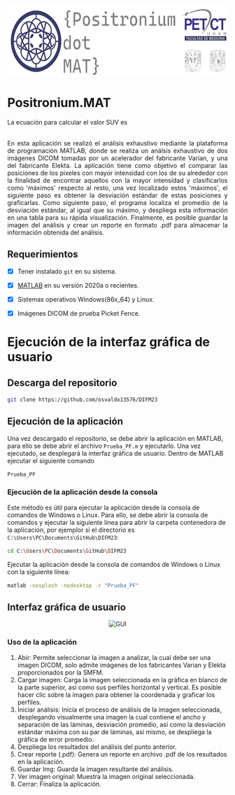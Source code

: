 <p align="center">
	<img src="./ico/Presentacion.png" width="636" height="163" alt="Positronium" />  
</p>

# Positronium.MAT
<div align="justify"> 
La ecuación para calcular el valor SUV es


<br />
<br />

En esta aplicación se realizó el análisis exhaustivo mediante la plataforma de programación MATLAB, donde se realiza un análsis exhaustivo de dos imágenes DICOM tomadas por un acelerador del fabricante Varian, y una
del fabricante Elekta. La aplicación tiene como objetivo el comparar las posiciones de los pixeles con mayor intensidad con los de su alrededor con la finalidad de encontrar aquellos con la mayor intensidad y 
clasificarlos como 'máximos' respecto al resto, una vez localizado estos 'máximos', el siguiente paso es obtener la desviación estándar de estas posiciones y graficarlas. Como siguiente paso, el programa localiza
el promedio de la desviación estándar, al igual que su máximo, y despliega esta información en una tabla para su rápida visualización. Finalmente, es posible guardar la imagen del análisis y crear un reporte en 
formato .pdf para almacenar la información obtenida del análisis.

</div>

## Requerimientos 

- [x] Tener instalado `git` en su sistema.
- [x] [MATLAB](https://la.mathworks.com/store/)  en su versión 2020a o recientes.
- [x] Sistemas operativos Windows(86x_64) y Linux.
- [x] Imágenes DICOM de prueba Picket Fence.


# Ejecución de la interfaz gráfica de usuario
## Descarga del repositorio
```sh
git clone https://github.com/osvaldo13576/DIFM23
```
## Ejecución de la aplicación
Una vez descargado el repositorio, se debe abrir la aplicación en MATLAB, para ello se debe abrir el archivo `Prueba_PF.m` y ejecutarlo. Una vez ejecutado, se desplegará la interfaz gráfica de usuario. Dentro de MATLAB ejecutar el siguiente comando
```sh
Prueba_PF
```
### Ejecución de la aplicación desde la consola
Este método es útil para ejecutar la aplicación desde la consola de comandos de Windows o Linux. Para ello, se debe abrir la consola de comandos y ejecutar la siguiente línea para abrir la carpeta contenedora de la aplicación, por ejemplor si el directorio es `C:\Users\PC\Documents\GitHub\DIFM23`:
```sh
cd C:\Users\PC\Documents\GitHub\DIFM23
```
Ejecutar la aplicación desde la consola de comandos de Windows o Linux con la siguiente línea:
```sh
matlab -nosplash -nodesktop -r "Prueba_PF"
```

## Interfaz gráfica de usuario
<p align="center">
	<img src="./icon/gui.png" width="663" height="392" alt="GUI" />  
</p>

### Uso de la aplicación
1. Abir: Permite seleccionar la imagen a analizar, la cual debe ser una imagen DICOM, solo admite imágenes de los fabricantes Varian y Elekta proporcionados por la SMFM.
2. Cargar imagen: Carga la imagen seleccionada en la gráfica en blanco de la parte superior, así como sus perfiles horizontal y vertical. Es posible hacer clic sobre la imagen para obtener la coordenada y graficar los perfiles.
3. Iniciar análisis: Inicia el proceso de análisis de la imagen seleccionada, desplegando visualmente una imagen la cual contiene el ancho y separación de las láminas, desviación promedio, así como la desviación estándar máxima con su par de láminas, así mismo, se despliega la gráfica de error promedio. 
4. Despliega los resultados del análisis del punto anterior.
5. Crear reporte (.pdf): Genera un reporte en archivo .pdf de los resultados en la aplicación.
6. Guardar Img: Guarda la imagen resultante del análisis.
7. Ver imagen original: Muestra la imagen original seleccionada.
8. Cerrar: Finaliza la aplicación.

